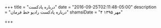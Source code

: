 +++
title = "درباره پادکست"
date = "2016-09-25T02:11:48-05:00"
description = "درباره پادکست رادیو خط فرمان"
shamsiDate = "۴ مهر ۱۳۹۵"

+++

